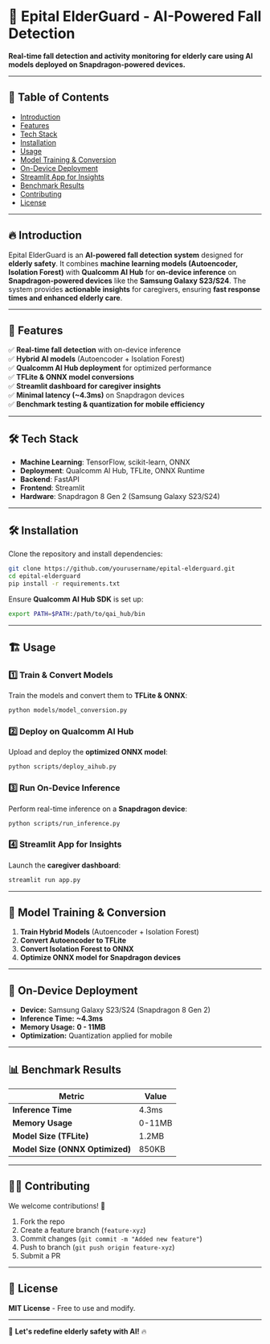 # 📌 Epital ElderGuard - AI-Powered Fall Detection

**Real-time fall detection and activity monitoring for elderly care using AI models deployed on Snapdragon-powered devices.**  

---

## 📖 Table of Contents
- [Introduction](#introduction)  
- [Features](#features)  
- [Tech Stack](#tech-stack)  
- [Installation](#installation)  
- [Usage](#usage)  
- [Model Training & Conversion](#model-training--conversion)  
- [On-Device Deployment](#on-device-deployment)  
- [Streamlit App for Insights](#streamlit-app-for-insights)  
- [Benchmark Results](#benchmark-results)  
- [Contributing](#contributing)  
- [License](#license)  

---

## 🔥 Introduction
Epital ElderGuard is an **AI-powered fall detection system** designed for **elderly safety**. It combines **machine learning models (Autoencoder, Isolation Forest)** with **Qualcomm AI Hub** for **on-device inference** on **Snapdragon-powered devices** like the **Samsung Galaxy S23/S24**. The system provides **actionable insights** for caregivers, ensuring **fast response times and enhanced elderly care**.  

---

## 🚀 Features
✅ **Real-time fall detection** with on-device inference  
✅ **Hybrid AI models** (Autoencoder + Isolation Forest)  
✅ **Qualcomm AI Hub deployment** for optimized performance  
✅ **TFLite & ONNX model conversions**  
✅ **Streamlit dashboard for caregiver insights**  
✅ **Minimal latency (~4.3ms)** on Snapdragon devices  
✅ **Benchmark testing & quantization for mobile efficiency**  

---

## 🛠 Tech Stack
- **Machine Learning**: TensorFlow, scikit-learn, ONNX  
- **Deployment**: Qualcomm AI Hub, TFLite, ONNX Runtime  
- **Backend**: FastAPI  
- **Frontend**: Streamlit  
- **Hardware**: Snapdragon 8 Gen 2 (Samsung Galaxy S23/S24)  

---

## 🛠 Installation
Clone the repository and install dependencies:
```bash
git clone https://github.com/yourusername/epital-elderguard.git  
cd epital-elderguard  
pip install -r requirements.txt  
```
Ensure **Qualcomm AI Hub SDK** is set up:  
```bash
export PATH=$PATH:/path/to/qai_hub/bin  
```

---

## 🏗 Usage
### 1️⃣ Train & Convert Models
Train the models and convert them to **TFLite & ONNX**:  
```bash
python models/model_conversion.py  
```
  
### 2️⃣ Deploy on Qualcomm AI Hub
Upload and deploy the **optimized ONNX model**:  
```bash
python scripts/deploy_aihub.py  
```
  
### 3️⃣ Run On-Device Inference
Perform real-time inference on a **Snapdragon device**:  
```bash
python scripts/run_inference.py  
```
  
### 4️⃣ Streamlit App for Insights
Launch the **caregiver dashboard**:  
```bash
streamlit run app.py  
```
  
---

## 🎯 Model Training & Conversion
1. **Train Hybrid Models** (Autoencoder + Isolation Forest)  
2. **Convert Autoencoder to TFLite**  
3. **Convert Isolation Forest to ONNX**  
4. **Optimize ONNX model for Snapdragon devices**  

---

## 📲 On-Device Deployment
- **Device:** Samsung Galaxy S23/S24 (Snapdragon 8 Gen 2)  
- **Inference Time:** **~4.3ms**  
- **Memory Usage:** **0 - 11MB**  
- **Optimization:** Quantization applied for mobile  

---

## 📊 Benchmark Results
| Metric               | Value  |  
|----------------------|--------|  
| **Inference Time**   | 4.3ms  |  
| **Memory Usage**     | 0-11MB |  
| **Model Size (TFLite)** | 1.2MB |  
| **Model Size (ONNX Optimized)** | 850KB |  

---

## 👨‍💻 Contributing
We welcome contributions! 🚀  
1. Fork the repo  
2. Create a feature branch (`feature-xyz`)  
3. Commit changes (`git commit -m "Added new feature"`)  
4. Push to branch (`git push origin feature-xyz`)  
5. Submit a PR  

---

## 📜 License
**MIT License** - Free to use and modify.  

---

🚀 **Let's redefine elderly safety with AI!** 🔥  


